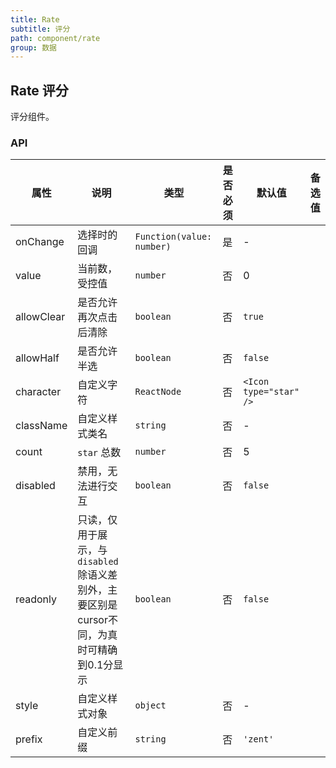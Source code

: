 ```yaml
---
title: Rate
subtitle: 评分
path: component/rate
group: 数据
---
```


## Rate 评分

评分组件。

### API

| 属性       | 说明                   | 类型                      | 是否必须 | 默认值                 | 备选值 |
| ---------- | ---------------------- | ------------------------- | -------- | ---------------------- | ------ |
| onChange   | 选择时的回调           | `Function(value: number)` | 是       | -                      |        |
| value      | 当前数，受控值         | `number`                  | 否       | 0                      |        |
| allowClear | 是否允许再次点击后清除 | `boolean`                 | 否       | `true`                 |        |
| allowHalf  | 是否允许半选           | `boolean`                 | 否       | `false`                |        |
| character  | 自定义字符             | `ReactNode`               | 否       | `<Icon type="star" />` |        |
| className  | 自定义样式类名         | `string`                  | 否       | -                      |        |
| count      | `star` 总数            | `number`                  | 否       | 5                      |        |
| disabled   | 禁用，无法进行交互     | `boolean`                 | 否       | `false`                |        |
| readonly   | 只读，仅用于展示，与 `disabled` 除语义差别外，主要区别是cursor不同，为真时可精确到0.1分显示     | `boolean`  | 否 | `false`  |        |
| style      | 自定义样式对象         | `object`                  | 否       | -                      |        |
| prefix     | 自定义前缀            | `string`                  | 否       | `'zent'`               |        |
